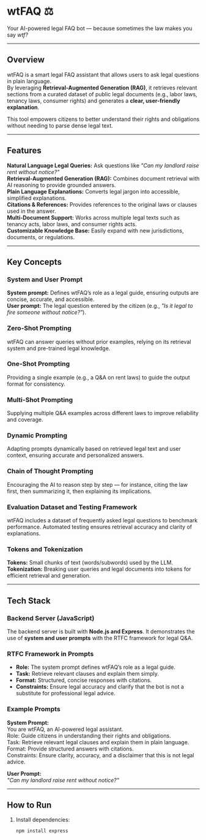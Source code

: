 # wtFAQ ⚖️  

Your AI-powered legal FAQ bot — because sometimes the law makes you say *wtf?*  

---

## Overview  

wtFAQ is a smart legal FAQ assistant that allows users to ask legal questions in plain language.  
By leveraging **Retrieval-Augmented Generation (RAG)**, it retrieves relevant sections from a curated dataset of public legal documents (e.g., labor laws, tenancy laws, consumer rights) and generates a **clear, user-friendly explanation**.  

This tool empowers citizens to better understand their rights and obligations without needing to parse dense legal text.  

---

## Features  

**Natural Language Legal Queries:** Ask questions like *"Can my landlord raise rent without notice?"*  
**Retrieval-Augmented Generation (RAG):** Combines document retrieval with AI reasoning to provide grounded answers.  
**Plain Language Explanations:** Converts legal jargon into accessible, simplified explanations.  
**Citations & References:** Provides references to the original laws or clauses used in the answer.  
**Multi-Document Support:** Works across multiple legal texts such as tenancy acts, labor laws, and consumer rights acts.  
**Customizable Knowledge Base:** Easily expand with new jurisdictions, documents, or regulations.  

---

## Key Concepts  

### System and User Prompt  

**System prompt:** Defines wtFAQ’s role as a legal guide, ensuring outputs are concise, accurate, and accessible.  
**User prompt:** The legal question entered by the citizen (e.g., *"Is it legal to fire someone without notice?"*).  

### Zero-Shot Prompting  
wtFAQ can answer queries without prior examples, relying on its retrieval system and pre-trained legal knowledge.  

### One-Shot Prompting  
Providing a single example (e.g., a Q&A on rent laws) to guide the output format for consistency.  

### Multi-Shot Prompting  
Supplying multiple Q&A examples across different laws to improve reliability and coverage.  

### Dynamic Prompting  
Adapting prompts dynamically based on retrieved legal text and user context, ensuring accurate and personalized answers.  

### Chain of Thought Prompting  
Encouraging the AI to reason step by step — for instance, citing the law first, then summarizing it, then explaining its implications.  

### Evaluation Dataset and Testing Framework  
wtFAQ includes a dataset of frequently asked legal questions to benchmark performance. Automated testing ensures retrieval accuracy and clarity of explanations.  

### Tokens and Tokenization  
**Tokens:** Small chunks of text (words/subwords) used by the LLM.  
**Tokenization:** Breaking user queries and legal documents into tokens for efficient retrieval and generation.  

---

## Tech Stack  

### Backend Server (JavaScript)  

The backend server is built with **Node.js and Express**. It demonstrates the use of **system and user prompts** with the RTFC framework for legal Q&A.  

### RTFC Framework in Prompts  

- **Role:** The system prompt defines wtFAQ’s role as a legal guide.  
- **Task:** Retrieve relevant clauses and explain them simply.  
- **Format:** Structured, concise responses with citations.  
- **Constraints:** Ensure legal accuracy and clarify that the bot is not a substitute for professional legal advice.  

### Example Prompts  

**System Prompt:**  
You are wtFAQ, an AI-powered legal assistant.  
Role: Guide citizens in understanding their rights and obligations.  
Task: Retrieve relevant legal clauses and explain them in plain language.  
Format: Provide structured answers with citations.  
Constraints: Ensure clarity, accuracy, and a disclaimer that this is not legal advice.  

**User Prompt:**  
*"Can my landlord raise rent without notice?"*  

---

## How to Run  

1. Install dependencies:  

   ```bash
   npm install express
